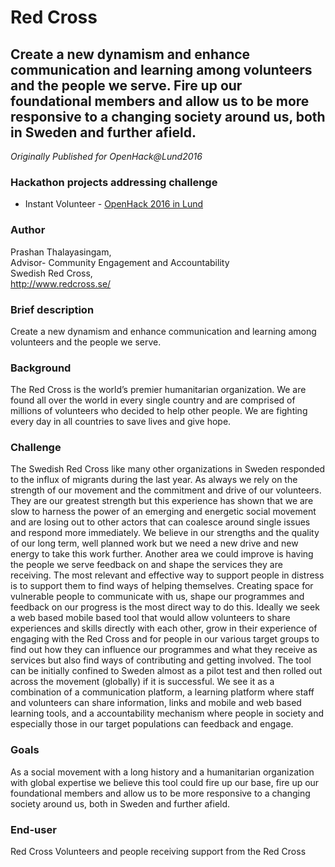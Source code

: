 # Red Cross

## Create a new dynamism and enhance communication and learning among volunteers and the people we serve. Fire up our foundational members and allow us to be more responsive to a changing society around us, both in Sweden and further afield.

*Originally Published for OpenHack@Lund2016*

### Hackathon projects addressing challenge
* Instant Volunteer - [OpenHack 2016 in Lund](../Hackathons/2016_Lund/2016_Lund_Summary.md)

### Author
Prashan Thalayasingam,<br>
Advisor- Community Engagement and Accountability<br>
Swedish Red Cross,<br>
http://www.redcross.se/

### Brief description
Create a new dynamism and enhance communication and learning among volunteers and the people we serve.

### Background
The Red Cross is the world’s premier humanitarian organization. We are found all over the world in every single country and are comprised of millions of volunteers who decided to help other people. We are fighting every day in all countries to save lives and give hope.

### Challenge
The Swedish Red Cross like many other organizations in Sweden responded to the influx of migrants during the last year. As always we rely on the strength of our movement and the commitment and drive of our volunteers. They are our greatest strength but this experience has shown that we are slow to harness the power of an emerging and energetic social movement and are losing out to other actors that can coalesce around single issues and respond more immediately. We believe in our strengths and the quality of our long term, well planned work but we need a new drive and new energy to take this work further. Another area we could improve is having the people we serve feedback on and shape the services they are receiving. The most relevant and effective way to support people in distress is to support them to find ways of helping themselves. Creating space for vulnerable people to communicate with us, shape our programmes and feedback on our progress is the most direct way to do this. Ideally we seek a web based mobile based tool that would allow volunteers to share experiences and skills directly with each other, grow in their experience of engaging with the Red Cross and for people in our various target groups to find out how they can influence our programmes and what they receive as services but also find ways of contributing and getting involved. The tool can be initially confined to Sweden almost as a pilot test and then rolled out across the movement (globally) if it is successful. We see it as a combination of a communication platform, a learning platform where staff and volunteers can share information, links and mobile and web based learning tools, and a accountability mechanism where people in society and especially those in our target populations can feedback and engage.

### Goals
As a social movement with a long history and a humanitarian organization with global expertise we believe this tool could fire up our base, fire up our foundational members and allow us to be more responsive to a changing society around us, both in Sweden and further afield.

### End-user
Red Cross Volunteers and people receiving support from the Red Cross
